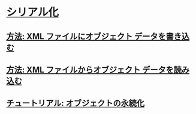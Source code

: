 # [シリアル化](index.md)
## [方法: XML ファイルにオブジェクト データを書き込む](how-to-write-object-data-to-an-xml-file.md)
## [方法: XML ファイルからオブジェクト データを読み込む](how-to-read-object-data-from-an-xml-file.md)
## [チュートリアル: オブジェクトの永続化](walkthrough-persisting-an-object-in-visual-studio.md)
